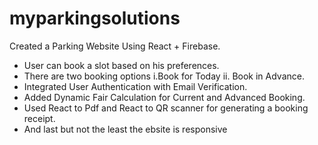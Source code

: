 # myparkingsolutions
Created a Parking Website Using React + Firebase.
 * User can book a slot based on his preferences. 
 * There are two booking options i.Book for Today ii. Book in Advance.
 * Integrated User Authentication with Email Verification.
 * Added Dynamic Fair Calculation for Current and Advanced Booking.
 * Used React to Pdf and React to QR scanner for generating a booking receipt.
 * And last but not the least the ebsite is responsive
